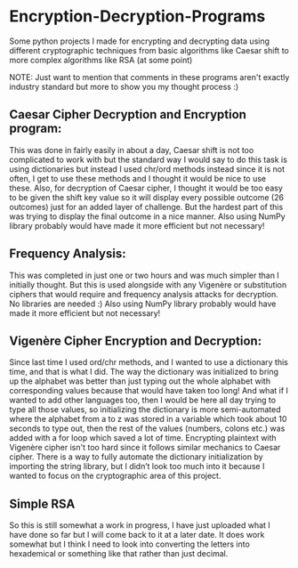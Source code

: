 # Encryption-Decryption-Programs
Some python projects I made for encrypting and decrypting data using different cryptographic techniques from basic algorithms like Caesar shift to more complex algorithms like RSA (at some point)

NOTE: Just want to mention that comments in these programs aren't exactly industry standard but more to show you my thought process :)

## Caesar Cipher Decryption and Encryption program:

This was done in fairly easily in about a day, Caesar shift is not too complicated to work with but the standard way I would say to do this task is using dictionaries but instead I used chr/ord methods instead since it is not often, I get to use these methods and I thought it would be nice to use these. Also, for decryption of Caesar cipher, I thought it would be too easy to be given the shift key value so it will display every possible outcome (26 outcomes) just for an added layer of challenge. But the hardest part of this was trying to display the final outcome in a nice manner. Also using NumPy library probably would have made it more efficient but not necessary!

## Frequency Analysis:

This was completed in just one or two hours and was much simpler than I initially thought. But this is used alongside with any Vigenère or substitution ciphers that would require and frequency analysis attacks for decryption. No libraries are needed :) Also using NumPy library probably would have made it more efficient but not necessary!

## Vigenère Cipher Encryption and Decryption:

Since last time I used ord/chr methods, and I wanted to use a dictionary this time, and that is what I did. The way the dictionary was initialized to bring up the alphabet was better than just typing out the whole alphabet with corresponding values because that would have taken too long! And what if I wanted to add other languages too, then I would be here all day trying to type all those values, so initializing the dictionary is more semi-automated where the alphabet from a to z was stored in a variable which took about 10 seconds to type out, then the rest of the values (numbers, colons etc.) was added with a for loop which saved a lot of time. Encrypting plaintext with Vigenère cipher isn't too hard since it follows similar mechanics to Caesar cipher. There is a way to fully automate the dictionary initialization by importing the string library, but I didn’t look too much into it because I wanted to focus on the cryptographic area of this project.

## Simple RSA

So this is still somewhat a work in progress, I have just uploaded what I have done so far but I will come back to it at a later date. It does work somewhat but I think I need to look into converting the letters into hexademical or something like that rather than just decimal. 
